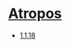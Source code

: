 # [Atropos](https://hpc.nih.gov/apps/atropos.html)
- [1.1.18](/high-throughput-sequencing/atropos/1.1.18)
